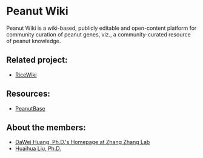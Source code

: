 Peanut Wiki
===========

Peanut Wiki is a wiki-based, publicly editable and open-content platform for community curation of peanut genes, viz., a community-curated resource of peanut knowledge.

## Related project:
- [RiceWiki](http://ricewiki.big.ac.cn)

## Resources:
- [PeanutBase](http://peanutbase.org/home)


## About the members:
- [DaWei Huang, Ph.D.'s Homepage at Zhang Zhang Lab](http://cbb.big.ac.cn/Dawei_Huang)
- [Huaihua Liu, Ph.D.]()

